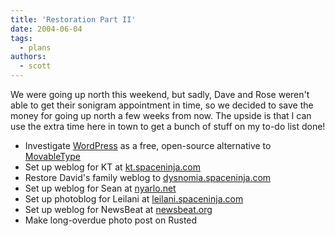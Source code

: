 ```yaml
---
title: 'Restoration Part II'
date: 2004-06-04
tags:
  - plans
authors:
  - scott
---
```


We were going up north this weekend, but sadly, Dave and Rose weren't able to get their sonigram appointment in time, so we decided to save the money for going up north a few weeks from now. The upside is that I can use the extra time here in town to get a bunch of stuff on my to-do list done!

- Investigate [WordPress](http://www.wordpress.org) as a free, open-source alternative to [MovableType](http://www.movabletype.org/)
- Set up weblog for KT at [kt.spaceninja.com](http://kt.spaceninja.com/)
- Restore David's family weblog to [dysnomia.spaceninja.com](http://dysnomia.spaceninja.com/)
- Set up weblog for Sean at [nyarlo.net](http://nyarlo.net/)
- Set up photoblog for Leilani at [leilani.spaceninja.com](http://leilani.spaceninja.com/)
- Set up weblog for NewsBeat at [newsbeat.org](http://www.newsbeat.org/)
- Make long-overdue photo post on Rusted
